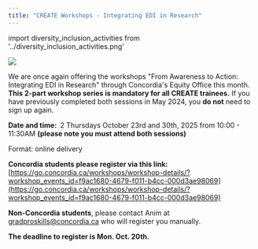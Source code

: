 ```yaml
---
title: "CREATE Workshops - Integrating EDI in Research"
---
```


import diversity_inclusion_activities from '../diversity_inclusion_activities.png'

<p class="manuel_cosentino_n_CMLApjfI_unsplash"><img src={diversity_inclusion_activities}/></p>

We are once again offering the workshops "From Awareness to Action: Integrating EDI in Research" through Concordia's Equity Office this month. **This 2-part workshop series is mandatory for all CREATE trainees.**  If you have previously completed both sessions in May 2024, you **do not** need to sign up again.

**Date and time:** 2 Thursdays October 23rd and 30th, 2025 from 10:00 - 11:30AM **(please note you must attend both sessions)**

Format: online delivery        

**Concordia students please register via this link:**
[https://go.concordia.ca/workshops/workshop-details/?workshop_events_id=f9ac1680-4679-f011-b4cc-000d3ae98069](https://go.concordia.ca/workshops/workshop-details/?workshop_events_id=f9ac1680-4679-f011-b4cc-000d3ae98069)

**Non-Concordia students**, please contact Anim at gradproskills@concordia.ca who will register you manually.

**The deadline to register is Mon. Oct. 20th.**
